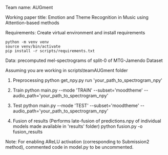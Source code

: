 Team name: AUGment

Working paper title: Emotion and Theme Recognition in Music using Attention-based methods

Requirements: 
    Create virtual environment and install requirements

    python -m venv venv
    source venv/bin/activate
    pip install -r scripts/requirements.txt

Data: precomputed mel-spectrograms of split-0 of MTG-Jamendo Dataset

Assuming you are working in scripts\teamAUGment folder

1. Preprocessing
python get_npy.py run 'your_path_to_spectrogram_npy'

2. Train
python main.py --mode 'TRAIN' --subset='moodtheme' --audio_path='your_path_to_spectrogram_npy'

3. Test
python main.py --mode 'TEST' --subset='moodtheme' --audio_path='your_path_to_spectrogram_npy'

4. Fusion of results (Performs late-fusion of predictions.npy of individual models made available in 'results' folder)
python fusion.py -o fusion_results

Note: For enabling AReLU activation (corresponding to Submission2 method), commented code in model.py to be uncommented.  
